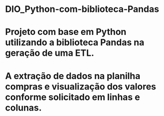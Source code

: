 # DIO_Python-com-biblioteca-Pandas
# Projeto com base em Python utilizando a biblioteca Pandas na geração de uma ETL.
# A extração de dados na planilha compras e visualização dos valores conforme solicitado em linhas e colunas.
